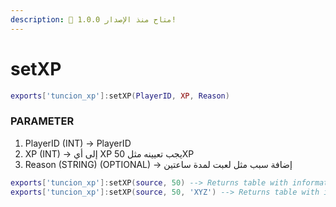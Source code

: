 ```yaml
---
description: 🔧 متاح منذ الإصدار 1.0.0!
---
```


# setXP

```lua title="Export Syntax"
exports['tuncion_xp']:setXP(PlayerID, XP, Reason)
```

### PARAMETER

1. PlayerID <span className="color-blue">(INT)</span> <span className="color-orange">-> PlayerID</span>
2. XP <span className="color-blue">(INT)</span> <span className="color-orange">-> إلى أي XP يجب تعيينه مثل 50XP</span>
3. Reason <span className="color-blue">(STRING) (OPTIONAL)</span> <span className="color-orange">-> إضافة سبب مثل لعبت لمدة ساعتين</span>

```lua
exports['tuncion_xp']:setXP(source, 50) --> Returns table with information
exports['tuncion_xp']:setXP(source, 50, 'XYZ') --> Returns table with information
```